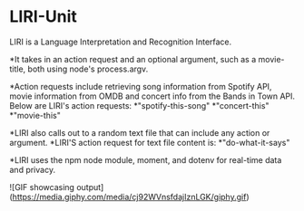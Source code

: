 # LIRI-Unit
LIRI is a Language Interpretation and Recognition Interface.

*It takes in an action request and an optional argument,
such as a movie-title, both using node's process.argv.

*Action requests include retrieving song information from Spotify API, movie information from OMDB and concert info from the Bands in Town API. Below are LIRI's action requests:
*"spotify-this-song"
*"concert-this"
*"movie-this"

*LIRI also calls out to a random text file that can include any action or argument. *LIRI'S action request for text file content is:
*"do-what-it-says"

*LIRI uses the npm node module, moment, and dotenv for real-time data and privacy.

![GIF showcasing output] (https://media.giphy.com/media/cj92WVnsfdajIznLGK/giphy.gif)